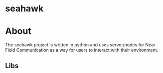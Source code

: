 seahawk
=======

# About
The seahawk project is written in python and uses server/nodes for Near Field Communication as a way for users to interact with their environment.

## Libs